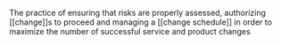 The practice of ensuring that risks are properly assessed, authorizing [[change]]s to proceed and managing a [[change schedule]] in order to maximize the number of successful service and product changes